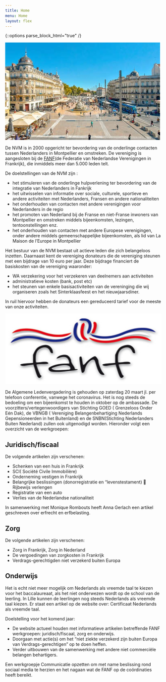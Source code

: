 ```yaml
---
title: Home
menu: Home
layout: flex
---
```


{::options parse_block_html="true" /}

<div class="col2">

![Place de la Comedie](/assets/images/site/Place-de-la-comedie_format_380x270.jpg)

De NVM is in 2000 opgericht ter bevordering van de onderlinge contacten tussen Nederlanders in Montpellier en omstreken. De vereniging is aangesloten bij de [FANF](http://www.fanf.fr)(de Federatie van Nederlandse Verenigingen in Frankrijk), die inmiddels meer dan 5.000 leden telt.

De doelstellingen van de NVM zijn :

- het stimuleren van de onderlinge hulpverlening ter bevordering van de integratie van Nederlanders in Fankrijk
- het uitwisselen van informatie over sociale, culturele, sportieve en andere activiteiten met Nederlanders, Fransen en andere nationaliteiten
- het onderhouden van contacten met andere verenigingen voor Nederlanders in de regio
- het promoten van Nederland bij de Franse en niet-Franse inwoners van Montpellier en omstreken middels bijeenkomsten, lezingen, tentoonstellingen enz.
- het onderhouden van contacten met andere Europese verenigingen, onder andere middels gemeenschappelijke bijeenkomsten, als lid van La Maison de l’Europe in Montpellier

Het bestuur van de NVM bestaat uit actieve leden die zich belangeloos inzetten. Daarnaast kent de vereniging donateurs die de vereniging steunen met een bijdrage van 10 euro per jaar. Deze bijdrage financiert de basiskosten van de vereniging waaronder:

- WA verzekering voor het verzekeren van deelnemers aan activiteiten
- administratieve kosten (bank, post etc)
- het steunen van enkele basisactiviteiten van de vereninging die wij organiseren zoals het Sinterklaasfeest en het nieuwjaarsdiner.

In ruil hiervoor hebben de donateurs een gereduceerd tarief voor de meeste van onze activiteiten.

</div>
<div class="col2">

<img src="/assets/images/logo_fanf.png" width="100%" height="227">

De Algemene Ledenvergadering is gehouden op zaterdag 20 maart jl. per telefoon conferentie, vanwege het coronavirus.
Het is nog steeds de bedoeling om een bijeenkomst te houden in oktober op de ambassade. De voorzitters/vertegenwoordigers van Stichting GOED ( Grenzeloos Onder Eén Dak), de VBNGB ( Vereniging Belangenbehartiging Nederlands Gepensioneerden in het Buitenland) en de SNBN(Stichting Nederlanders Buiten Nederland) zullen ook uitgenodigd worden.
Hieronder volgt een overzicht van de werkgroepen:

## Juridisch/fiscaal

De volgende artikelen zijn verschenen:
* Schenken van een huis in Frankrijk
* SCI( Société Civile Immobilière)
* Onderneming vestigen in Frankrijk
* Belangrijke beslissingen (donorregistratie en “levenstestament)  Rijbewijs verlengen
* Registratie van een auto
* Verlies van de Nederlandse nationaliteit

In samenwerking met Monique Rombouts heeft Anna Gerlach een artikel geschreven over erfrecht en erfbelasting.

## Zorg

De volgende artikelen zijn verschenen:

* Zorg in Frankrijk, Zorg in Nederland
* De vergoedingen van zorgkosten in Frankrijk
* Verdrags-gerechtigden niet verzekerd buiten Europa
 
## Onderwijs

Het is echt niet meer mogelijk om Nederlands als vreemde taal te kiezen voor het baccalaureaat, als het niet onderwezen wordt op de school van de leerling. In Lille kunnen de leerlingen nog steeds Nederlands als vreemde taal kiezen. Er staat een artikel op de website over: Certificaat Nederlands als vreemde taal.

Doelstelling voor het komend jaar:

* De website actueel houden met informatieve artikelen betreffende FANF werkgroepen: juridisch/fiscaal, zorg en onderwijs.
* Doorgaan met actie(s) om het “niet ziekte verzekerd zijn buiten Europa van Verdrags-gerechtigen” op te doen heffen.
* Verder uitbouwen van de samenwerking met andere niet commerciële belangen behartigers.

Een werkgroepje Communicatie opzetten om met name beslissing rond sociaal media te herzien en het nagaan wat de FANF op de coördinaties heeft bereikt.

</div>
